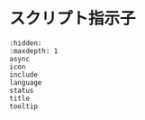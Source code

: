 # スクリプト指示子


```{toctree}
:hidden:
:maxdepth: 1
async
icon
include
language
status
title
tooltip
```
